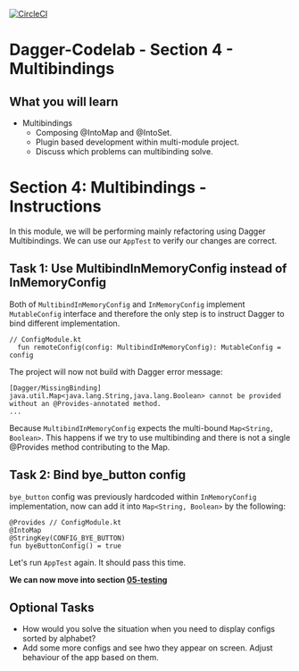 
[![CircleCI](https://circleci.com/gh/jraska/Dagger-Codelab.svg?style=svg)](https://circleci.com/gh/jraska/Dagger-Codelab)  
  
# Dagger-Codelab - Section 4 - Multibindings  
  
## What you will learn  
- Multibindings  
  - Composing @IntoMap and @IntoSet.  
  - Plugin based development within multi-module project.  
  - Discuss which problems can multibinding solve.
  
# Section 4: Multibindings - Instructions  
In this module, we will be performing mainly refactoring using Dagger Multibindings. We can use our `AppTest` to verify our changes are correct.  
  
## Task 1: Use MultibindInMemoryConfig instead of InMemoryConfig  
Both of `MultibindInMemoryConfig` and  `InMemoryConfig` implement `MutableConfig` interface and therefore the only step is to instruct Dagger to bind different implementation.  
  
```  
// ConfigModule.kt  
  fun remoteConfig(config: MultibindInMemoryConfig): MutableConfig = config  
```
The project will now not build with Dagger error message:
```
[Dagger/MissingBinding] java.util.Map<java.lang.String,java.lang.Boolean> cannot be provided without an @Provides-annotated method.
...
```
Because `MultibindInMemoryConfig` expects the multi-bound `Map<String, Boolean>`.
This happens if we try to use multibinding and there is not a single @Provides method contributing to the Map.

## Task 2: Bind bye_button config
`bye_button` config was previously hardcoded within `InMemoryConfig` implementation, now can add it into `Map<String, Boolean>` by the following:
```
@Provides // ConfigModule.kt
@IntoMap  
@StringKey(CONFIG_BYE_BUTTON)  
fun byeButtonConfig() = true
```
Let's run `AppTest` again. It should pass this time.

**We can now move into section  [05-testing](https://github.com/jraska/Dagger-Codelab/tree/05-testing)**

## Optional Tasks
- How would you solve the situation when you need to display configs sorted by alphabet?
- Add some more configs and see hwo they appear on screen. Adjust behaviour of the app based on them.
